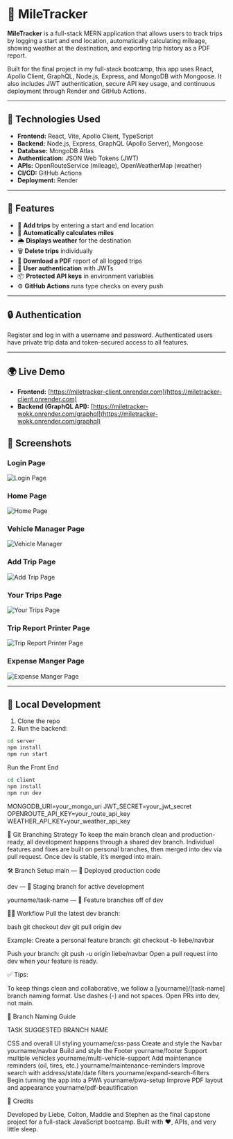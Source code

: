 # 🚗 MileTracker

**MileTracker** is a full-stack MERN application that allows users to track trips by logging a start and end location, automatically calculating mileage, showing weather at the destination, and exporting trip history as a PDF report.

Built for the final project in my full-stack bootcamp, this app uses React, Apollo Client, GraphQL, Node.js, Express, and MongoDB with Mongoose. It also includes JWT authentication, secure API key usage, and continuous deployment through Render and GitHub Actions.

---

## 🔧 Technologies Used

- **Frontend:** React, Vite, Apollo Client, TypeScript
- **Backend:** Node.js, Express, GraphQL (Apollo Server), Mongoose
- **Database:** MongoDB Atlas
- **Authentication:** JSON Web Tokens (JWT)
- **APIs:** OpenRouteService (mileage), OpenWeatherMap (weather)
- **CI/CD:** GitHub Actions
- **Deployment:** Render

---

## 🚀 Features

- 🧭 **Add trips** by entering a start and end location
- 📏 **Automatically calculates miles**
- 🌦️ **Displays weather** for the destination
- 🗑 **Delete trips** individually
- 📄 **Download a PDF** report of all logged trips
- 🔐 **User authentication** with JWTs
- 📦 **Protected API keys** in environment variables
- ⚙️ **GitHub Actions** runs type checks on every push

---

## 🔒 Authentication

Register and log in with a username and password. Authenticated users have private trip data and token-secured access to all features.

---

## 🌍 Live Demo

- **Frontend:** [https://miletracker-client.onrender.com](https://miletracker-client.onrender.com)
- **Backend (GraphQL API):** [https://miletracker-wokk.onrender.com/graphql](https://miletracker-wokk.onrender.com/graphql)

## 📸 Screenshots

### Login Page

![Login Page](./images/MileTracker-LoginPage.jpg)

### Home Page

![Home Page](./images/MileTracker-HomePage.jpg)

### Vehicle Manager Page

![Vehicle Manager](./images/MileTracker-VehicleManager.jpg)

### Add Trip Page

![Add Trip Page](./images/MileTracker-AddTrip.jpg)

### Your Trips Page

![Your Trips Page](./images/MileTracker-TripDashboardR.jpg)

### Trip Report Printer Page

![Trip Report Printer Page](./images/MileTracker-TripReportPrinter.jpg)

### Expense Manger Page
![Expense Manger Page](./images/MileTracker-ExpenseManger.jpeg)

<!-- ### Expense Report Printer Page

![Expense Report Printer Page](./images/<your-image-here>)-->

---

## 🧪 Local Development

1. Clone the repo
2. Run the backend:

```bash
cd server
npm install
npm run start
```

Run the Front End

```bash
cd client
npm install
npm run dev
```

MONGODB_URI=your_mongo_uri
JWT_SECRET=your_jwt_secret
OPENROUTE_API_KEY=your_route_api_key
WEATHER_API_KEY=your_weather_api_key

🔁 Git Branching Strategy
To keep the main branch clean and production-ready, all development happens through a shared dev branch. Individual features and fixes are built on personal branches, then merged into dev via pull request. Once dev is stable, it’s merged into main.

🛠 Branch Setup
main — 🚀 Deployed production code

dev — 🧪 Staging branch for active development

yourname/task-name — 🧱 Feature branches off of dev

🧑‍💻 Workflow
Pull the latest dev branch:

bash
git checkout dev
git pull origin dev

Example:
Create a personal feature branch:
git checkout -b liebe/navbar

Push your branch:
git push -u origin liebe/navbar
Open a pull request into dev when your feature is ready.

✅ Tips:

To keep things clean and collaborative, we follow a [yourname]/[task-name] branch naming format.
Use dashes (-) and not spaces.
Open PRs into dev, not main.

🌿 Branch Naming Guide

TASK SUGGESTED BRANCH NAME

CSS and overall UI styling yourname/css-pass
Create and style the Navbar yourname/navbar
Build and style the Footer yourname/footer
Support multiple vehicles yourname/multi-vehicle-support
Add maintenance reminders (oil, tires, etc.) yourname/maintenance-reminders
Improve search with address/state/date filters yourname/expand-search-filters
Begin turning the app into a PWA yourname/pwa-setup
Improve PDF layout and appearance yourname/pdf-beautification

👏 Credits

Developed by Liebe, Colton, Maddie and Stephen as the final capstone project for a full-stack JavaScript bootcamp. Built with ❤️, APIs, and very little sleep.
